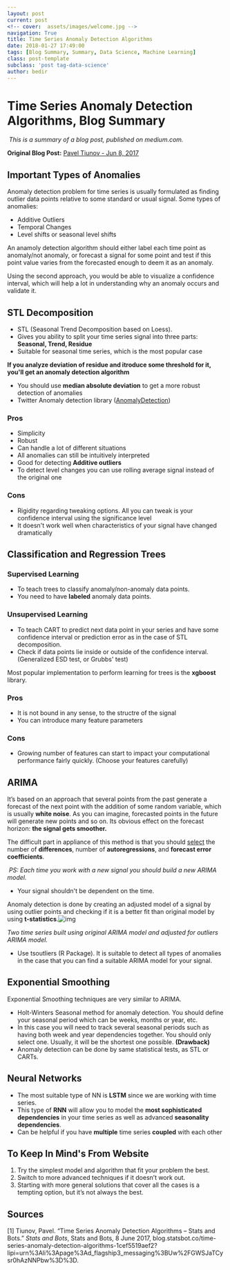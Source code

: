 ```yaml
---
layout: post
current: post
<!-- cover:  assets/images/welcome.jpg -->
navigation: True
title: Time Series Anomaly Detection Algorithms
date: 2018-01-27 17:49:00
tags: [Blog Summary, Summary, Data Science, Machine Learning]
class: post-template
subclass: 'post tag-data-science'
author: bedir
---
```


# Time Series Anomaly Detection Algorithms, Blog Summary

​	_This is a summary of a blog post, published on medium.com._

**Original Blog Post:** [Pavel Tiunov - Jun 8, 2017](https://blog.statsbot.co/time-series-anomaly-detection-algorithms-1cef5519aef2?lipi=urn%3Ali%3Apage%3Ad_flagship3_messaging%3BUw%2FGWSJaTCysr0hAzNNPbw%3D%3D)

## Important Types of Anomalies

Anomaly detection problem for time series is usually formulated as finding outlier data points relative to some standard or usual signal. Some types of anomalies:

- Additive Outliers
- Temporal Changes
- Level shifts or seasonal level shifts

An anamoly detection algorithm should either label each time point as anomaly/not anomaly, or forecast a signal for some point and test if this point value varies from the forecasted enough to deem it as an anomaly.

Using the second approach, you would be able to visualize a confidence interval, which will help a lot in understanding why an anomaly occurs and validate it.

## STL Decomposition

- STL (Seasonal Trend Decomposition based on Loess).
- Gives you ability to split your time series signal into three parts: **Seasonal, Trend, Residue**
- Suitable for seasonal time series, which is the most popular case

**If you analyze deviation of residue and itroduce some threshold for it, you'll get an anomaly detection algorithm**

- You should use **median absolute deviation** to get a more robust detection of anomalies
- Twitter Anomaly detection library ([AnomalyDetection](https://github.com/twitter/AnomalyDetection)) 

### Pros

- Simplicity
- Robust
- Can handle a lot of different situations
- All anomalies can still be intuitively interpreted
- Good for detecting **Additive outliers**
- To detect level changes you can use rolling average signal instead of the original one

### Cons

- Rigidity regarding tweaking options. All you can tweak is your confidence interval using the significance level
- It doesn't work well when characteristics of your signal have changed dramatically

## Classification and Regression Trees

### Supervised Learning

- To teach trees to classify anomaly/non-anomaly data points.
- You need to have **labeled** anomaly data points.

### Unsupervised Learning

- To teach CART to predict next data point in your series and have some confidence interval or prediction error as in the case of STL decomposition.
- Check if data points lie inside or outside of the confidence interval. (Generalized ESD test, or Grubbs' test)

Most popular implementation  to perform learning for trees is the **xgboost** library.

### Pros

- It is not bound in any sense, to the structre of the signal
- You can introduce many feature parameters

### Cons

- Growing number of features can start to impact your computational performance fairly quickly. (Choose your features carefully)

## ARIMA

It’s based on an approach that several points from the past generate a forecast of the next point with the addition of some random variable, which is usually **white noise**. As you can imagine, forecasted points in the future will generate new points and so on. Its obvious effect on the forecast horizon: **the signal gets smoother.**

The difficult part in appliance of this method is that you should [select](https://en.wikipedia.org/wiki/Box%E2%80%93Jenkins_method) the number of **differences**, number of **autoregressions**, and **forecast error coefficients**.

​	_PS: Each time you work with a new signal you should build a new ARIMA model._

- Your signal shouldn't be dependent on the time.

Anomaly detection is done by creating an adjusted model of a signal by using outlier points and checking if it is a better fit than original model by using **t-statistics**.![img](https://cdn-images-1.medium.com/max/1600/0*ObqneGx8Dcla8biC.)

*Two time series built using original ARIMA model and adjusted for outliers ARIMA model.*

- Use tsoutliers (R Package). It is suitable to detect all types of anomalies in the case that you can find a suitable ARIMA model for your signal.

## Exponential Smoothing

Exponential Smoothing techniques are very similar to ARIMA.

- Holt-Winters Seasonal method for anomaly detection. You should define your seasonal period which can be weeks, months or year, etc. 
- In this case you will need to track several seasonal periods such as having both week and year dependencies together. You should only select one. Usually, it will be the shortest one possible. **(Drawback)**
- Anomaly detection can be done by same statistical tests, as STL or CARTs.

## Neural Networks

- The most suitable type of NN is **LSTM** since we are working with time series.
- This type of **RNN** will allow you to model the **most sophisticated dependencies** in your time series as well as advanced **seasonality dependencies**.
- Can be helpful if you have **multiple** time series **coupled** with each other

## To Keep In Mind's From Website

1. Try the simplest model and algorithm that fit your problem the best.
2. Switch to more advanced techniques if it doesn’t work out.
3. Starting with more general solutions that cover all the cases is a tempting option, but it’s not always the best.

## Sources

[1] Tiunov, Pavel. “Time Series Anomaly Detection Algorithms – Stats and Bots.” *Stats and Bots*, Stats and Bots, 8 June 2017, blog.statsbot.co/time-series-anomaly-detection-algorithms-1cef5519aef2?lipi=urn%3Ali%3Apage%3Ad_flagship3_messaging%3BUw%2FGWSJaTCysr0hAzNNPbw%3D%3D.